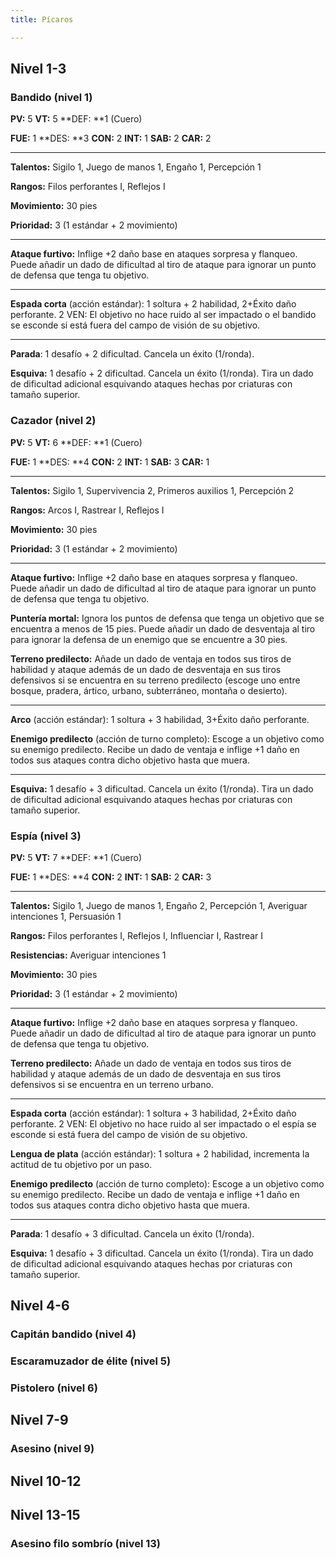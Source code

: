```yaml
---
title: Pícaros

---
```


## Nivel 1-3

### Bandido (nivel 1)

**PV:** 5			**VT:** 5	 		**DEF: **1 (Cuero)

**FUE:** 1	**DES: **3	**CON:** 2	**INT:** 1	**SAB:** 2	**CAR:** 2

------

**Talentos:** Sigilo 1, Juego de manos 1, Engaño 1, Percepción 1

**Rangos:** Filos perforantes I, Reflejos I

**Movimiento:** 30 pies

**Prioridad:** 3 (1 estándar + 2 movimiento)

------

**Ataque furtivo:** Inflige +2 daño base en ataques sorpresa y flanqueo. Puede añadir un dado de dificultad al tiro de ataque para ignorar un punto de defensa que tenga tu objetivo.

------

**Espada corta** (acción estándar): 1 soltura + 2 habilidad, 2+Éxito daño perforante. 2 VEN: El objetivo no hace ruido al ser impactado o el bandido se esconde si está fuera del campo de visión de su objetivo.

------

**Parada**: 1 desafío + 2 dificultad. Cancela un éxito (1/ronda).

**Esquiva:** 1 desafío + 2 dificultad. Cancela un éxito (1/ronda). Tira un dado de dificultad adicional esquivando ataques hechas por criaturas con tamaño superior.

### Cazador (nivel 2)

**PV:** 5			**VT:** 6	 		**DEF: **1 (Cuero)

**FUE:** 1	**DES: **4	**CON:** 2	**INT:** 1	**SAB:** 3	**CAR:** 1

------

**Talentos:** Sigilo 1, Supervivencia 2, Primeros auxilios 1, Percepción 2

**Rangos:** Arcos I, Rastrear I, Reflejos I

**Movimiento:** 30 pies

**Prioridad:** 3 (1 estándar + 2 movimiento)

------

**Ataque furtivo:** Inflige +2 daño base en ataques sorpresa y flanqueo. Puede añadir un dado de dificultad al tiro de ataque para ignorar un punto de defensa que tenga tu objetivo.

**Puntería mortal:** Ignora los puntos de defensa que tenga un objetivo que se encuentra a menos de 15 pies. Puede añadir un dado de desventaja al tiro para ignorar la defensa de un enemigo que se encuentre a 30 pies.

**Terreno predilecto:** Añade un dado de ventaja en todos sus tiros de habilidad y ataque además de un dado de desventaja en sus tiros defensivos si se encuentra en su terreno predilecto (escoge uno entre bosque, pradera, ártico, urbano, subterráneo, montaña o desierto).

------

**Arco** (acción estándar): 1 soltura + 3 habilidad, 3+Éxito daño perforante.

**Enemigo predilecto** (acción de turno completo): Escoge a un objetivo como su enemigo predilecto. Recibe un dado de ventaja e inflige +1 daño en todos sus ataques contra dicho objetivo hasta que muera.

------

**Esquiva:** 1 desafío + 3 dificultad. Cancela un éxito (1/ronda). Tira un dado de dificultad adicional esquivando ataques hechas por criaturas con tamaño superior.

### Espía (nivel 3)

**PV:** 5			**VT:** 7	 		**DEF: **1 (Cuero)

**FUE:** 1	**DES: **4	**CON:** 2	**INT:** 1	**SAB:** 2	**CAR:** 3

------

**Talentos:** Sigilo 1, Juego de manos 1, Engaño 2, Percepción 1, Averiguar intenciones 1, Persuasión 1

**Rangos:** Filos perforantes I, Reflejos I, Influenciar I, Rastrear I

**Resistencias:** Averiguar intenciones 1

**Movimiento:** 30 pies

**Prioridad:** 3 (1 estándar + 2 movimiento)

------

**Ataque furtivo:** Inflige +2 daño base en ataques sorpresa y flanqueo. Puede añadir un dado de dificultad al tiro de ataque para ignorar un punto de defensa que tenga tu objetivo.

**Terreno predilecto:** Añade un dado de ventaja en todos sus tiros de habilidad y ataque además de un dado de desventaja en sus tiros defensivos si se encuentra en un terreno urbano. 

------

**Espada corta** (acción estándar): 1 soltura + 3 habilidad, 2+Éxito daño perforante. 2 VEN: El objetivo no hace ruido al ser impactado o el espía se esconde si está fuera del campo de visión de su objetivo.

**Lengua de plata** (acción estándar):  1 soltura + 2 habilidad, incrementa la actitud de tu objetivo por un paso.

**Enemigo predilecto** (acción de turno completo): Escoge a un objetivo como su enemigo predilecto. Recibe un dado de ventaja e inflige +1 daño en todos sus ataques contra dicho objetivo hasta que muera.

------

**Parada**: 1 desafío + 3 dificultad. Cancela un éxito (1/ronda).

**Esquiva:** 1 desafío + 3 dificultad. Cancela un éxito (1/ronda). Tira un dado de dificultad adicional esquivando ataques hechas por criaturas con tamaño superior.

## Nivel 4-6

### Capitán bandido (nivel 4)

### Escaramuzador de élite (nivel 5)

### Pistolero (nivel 6)

## Nivel 7-9

### Asesino (nivel 9)

## Nivel 10-12

## Nivel 13-15

### Asesino filo sombrío (nivel 13)